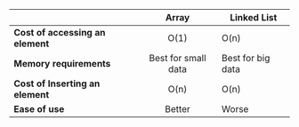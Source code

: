 |                                  |      **Array**      | **Linked List**   |
|----------------------------------|:-------------------:|-------------------|
| **Cost of accessing an element** | O(1)                | O(n)              |
| **Memory requirements**          | Best for small data | Best for big data |
| **Cost of Inserting an element** | O(n)                | O(n)              |
| **Ease of use**                  | Better              | Worse             |